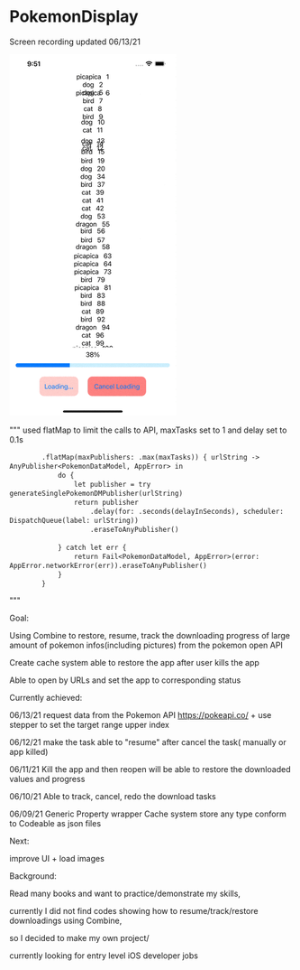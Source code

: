 # PokemonDisplay

Screen recording updated 06/13/21

![](https://github.com/hgtlzyc/PokemonDisplay/blob/077e355ec85d54af01e74c69ddd843bfeb3cde61/screenRecording.gif)


"""
 used flatMap to limit the calls to API, maxTasks set to 1 and delay set to 0.1s

            .flatMap(maxPublishers: .max(maxTasks)) { urlString -> AnyPublisher<PokemonDataModel, AppError> in
                do {
                    let publisher = try generateSinglePokemonDMPublisher(urlString)
                    return publisher
                        .delay(for: .seconds(delayInSeconds), scheduler: DispatchQueue(label: urlString))
                        .eraseToAnyPublisher()
                    
                } catch let err {
                    return Fail<PokemonDataModel, AppError>(error: AppError.networkError(err)).eraseToAnyPublisher()
                }
            }

"""

Goal:

Using Combine to restore, resume, track the downloading progress of large amount of pokemon infos(including pictures) from the pokemon open API

Create cache system able to restore the app after user kills the app

Able to open by URLs and set the app to corresponding status


Currently achieved:

06/13/21 request data from the Pokemon API https://pokeapi.co/ + use stepper to set the target range upper index

06/12/21 make the task able to "resume" after cancel the task( manually or app killed)

06/11/21 Kill the app and then reopen will be able to restore the downloaded values and progress 

06/10/21 Able to track, cancel, redo the download tasks 

06/09/21 Generic Property wrapper Cache system store any type conform to Codeable as json files 

Next:

improve UI + load images


Background:

Read many books and want to practice/demonstrate my skills, 

currently I did not find codes showing how to resume/track/restore downloadings using Combine,

so I decided to make my own project/ 

currently looking for entry level iOS developer jobs
